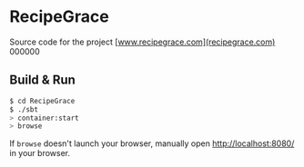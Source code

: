 # RecipeGrace #

Source code for the project [www.recipegrace.com](recipegrace.com)
000000
## Build & Run ##

```sh
$ cd RecipeGrace
$ ./sbt
> container:start
> browse
```

If `browse` doesn't launch your browser, manually open [http://localhost:8080/](http://localhost:8080/) in your browser.
